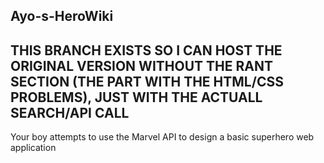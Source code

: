 ## Ayo-s-HeroWiki
## THIS BRANCH EXISTS SO I CAN HOST THE ORIGINAL VERSION WITHOUT THE RANT SECTION (THE PART WITH THE HTML/CSS PROBLEMS), JUST WITH THE ACTUALL SEARCH/API CALL

Your boy attempts to use the Marvel API to design a basic superhero web application
